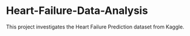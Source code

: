 # Heart-Failure-Data-Analysis
This project investigates the Heart Failure Prediction dataset from Kaggle.
